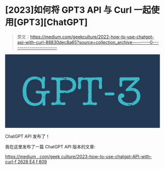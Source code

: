 # [2023]如何将 GPT3 API 与 Curl 一起使用[GPT3][ChatGPT]

> 原文：<https://medium.com/geekculture/2022-how-to-use-chatgpt-api-with-curl-88830dec8a65?source=collection_archive---------0----------------------->

![](img/d29eaf16eab7baf2a40f72bb9f663e6a.png)

ChatGPT API 发布了！

我在这里发布了一篇 ChatGPT API 版本的文章:

[https://medium . com/geek culture/2023-how-to-use-chatgpt-API-with-curl-f 2628 E4 f 809](/geekculture/2023-how-to-use-chatgpt-api-with-curl-f2628e4f809)